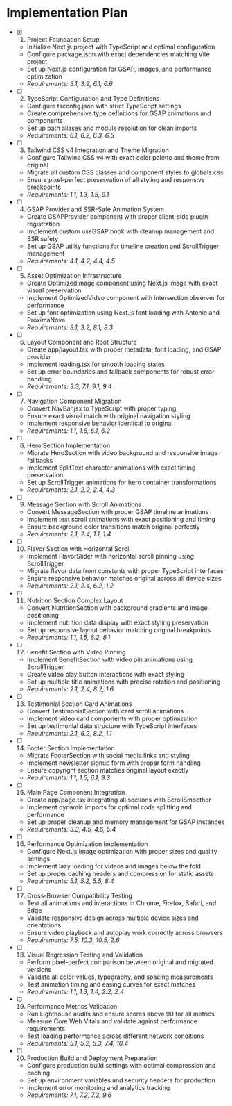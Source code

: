 # Implementation Plan

- [x] 1. Project Foundation Setup

  - Initialize Next.js project with TypeScript and optimal configuration
  - Configure package.json with exact dependencies matching Vite project
  - Set up Next.js configuration for GSAP, images, and performance optimization
  - _Requirements: 3.1, 3.2, 6.1, 6.6_

- [ ] 2. TypeScript Configuration and Type Definitions

  - Configure tsconfig.json with strict TypeScript settings
  - Create comprehensive type definitions for GSAP animations and components
  - Set up path aliases and module resolution for clean imports
  - _Requirements: 6.1, 6.2, 6.3, 6.5_

- [ ] 3. Tailwind CSS v4 Integration and Theme Migration

  - Configure Tailwind CSS v4 with exact color palette and theme from original
  - Migrate all custom CSS classes and component styles to globals.css
  - Ensure pixel-perfect preservation of all styling and responsive breakpoints
  - _Requirements: 1.1, 1.3, 1.5, 9.1_

- [ ] 4. GSAP Provider and SSR-Safe Animation System

  - Create GSAPProvider component with proper client-side plugin registration
  - Implement custom useGSAP hook with cleanup management and SSR safety
  - Set up GSAP utility functions for timeline creation and ScrollTrigger management
  - _Requirements: 4.1, 4.2, 4.4, 4.5_

- [ ] 5. Asset Optimization Infrastructure

  - Create OptimizedImage component using Next.js Image with exact visual preservation
  - Implement OptimizedVideo component with intersection observer for performance
  - Set up font optimization using Next.js font loading with Antonio and ProximaNova
  - _Requirements: 3.1, 3.2, 8.1, 8.3_

- [ ] 6. Layout Component and Root Structure

  - Create app/layout.tsx with proper metadata, font loading, and GSAP provider
  - Implement loading.tsx for smooth loading states
  - Set up error boundaries and fallback components for robust error handling
  - _Requirements: 3.3, 7.1, 9.1, 9.4_

- [ ] 7. Navigation Component Migration

  - Convert NavBar.jsx to TypeScript with proper typing
  - Ensure exact visual match with original navigation styling
  - Implement responsive behavior identical to original
  - _Requirements: 1.1, 1.6, 6.1, 6.2_

- [ ] 8. Hero Section Implementation

  - Migrate HeroSection with video background and responsive image fallbacks
  - Implement SplitText character animations with exact timing preservation
  - Set up ScrollTrigger animations for hero container transformations
  - _Requirements: 2.1, 2.2, 2.4, 4.3_

- [ ] 9. Message Section with Scroll Animations

  - Convert MessageSection with proper GSAP timeline animations
  - Implement text scroll animations with exact positioning and timing
  - Ensure background color transitions match original perfectly
  - _Requirements: 2.1, 2.4, 1.1, 1.4_

- [ ] 10. Flavor Section with Horizontal Scroll

  - Implement FlavorSlider with horizontal scroll pinning using ScrollTrigger
  - Migrate flavor data from constants with proper TypeScript interfaces
  - Ensure responsive behavior matches original across all device sizes
  - _Requirements: 2.1, 2.4, 6.2, 1.2_

- [ ] 11. Nutrition Section Complex Layout

  - Convert NutritionSection with background gradients and image positioning
  - Implement nutrition data display with exact styling preservation
  - Set up responsive layout behavior matching original breakpoints
  - _Requirements: 1.1, 1.5, 6.2, 8.1_

- [ ] 12. Benefit Section with Video Pinning

  - Implement BenefitSection with video pin animations using ScrollTrigger
  - Create video play button interactions with exact styling
  - Set up multiple title animations with precise rotation and positioning
  - _Requirements: 2.1, 2.4, 8.2, 1.6_

- [ ] 13. Testimonial Section Card Animations

  - Convert TestimonialSection with card scroll animations
  - Implement video card components with proper optimization
  - Set up testimonial data structure with TypeScript interfaces
  - _Requirements: 2.1, 6.2, 8.2, 1.1_

- [ ] 14. Footer Section Implementation

  - Migrate FooterSection with social media links and styling
  - Implement newsletter signup form with proper form handling
  - Ensure copyright section matches original layout exactly
  - _Requirements: 1.1, 1.6, 6.1, 9.3_

- [ ] 15. Main Page Component Integration

  - Create app/page.tsx integrating all sections with ScrollSmoother
  - Implement dynamic imports for optimal code splitting and performance
  - Set up proper cleanup and memory management for GSAP instances
  - _Requirements: 3.3, 4.5, 4.6, 5.4_

- [ ] 16. Performance Optimization Implementation

  - Configure Next.js Image optimization with proper sizes and quality settings
  - Implement lazy loading for videos and images below the fold
  - Set up proper caching headers and compression for static assets
  - _Requirements: 5.1, 5.2, 5.5, 8.4_

- [ ] 17. Cross-Browser Compatibility Testing

  - Test all animations and interactions in Chrome, Firefox, Safari, and Edge
  - Validate responsive design across multiple device sizes and orientations
  - Ensure video playback and autoplay work correctly across browsers
  - _Requirements: 7.5, 10.3, 10.5, 2.6_

- [ ] 18. Visual Regression Testing and Validation

  - Perform pixel-perfect comparison between original and migrated versions
  - Validate all color values, typography, and spacing measurements
  - Test animation timing and easing curves for exact matches
  - _Requirements: 1.1, 1.3, 1.4, 2.2, 2.4_

- [ ] 19. Performance Metrics Validation

  - Run Lighthouse audits and ensure scores above 90 for all metrics
  - Measure Core Web Vitals and validate against performance requirements
  - Test loading performance across different network conditions
  - _Requirements: 5.1, 5.2, 5.3, 7.4, 10.4_

- [ ] 20. Production Build and Deployment Preparation
  - Configure production build settings with optimal compression and caching
  - Set up environment variables and security headers for production
  - Implement error monitoring and analytics tracking
  - _Requirements: 7.1, 7.2, 7.3, 9.6_
